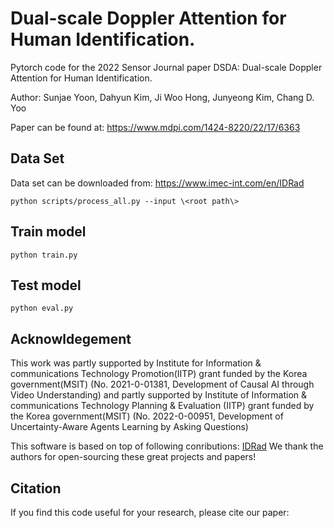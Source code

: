 # Dual-scale Doppler Attention for Human Identification.
Pytorch code for the 2022 Sensor Journal paper DSDA: Dual-scale Doppler Attention for Human Identification.

Author: Sunjae Yoon, Dahyun Kim, Ji Woo Hong, Junyeong Kim, Chang D. Yoo

Paper can be found at: https://www.mdpi.com/1424-8220/22/17/6363



## Data Set

Data set can be downloaded from: https://www.imec-int.com/en/IDRad

```
python scripts/process_all.py --input \<root path\>
```

## Train model

```
python train.py
```

## Test model

```
python eval.py
```

## Acknowldegement
This work was partly supported by Institute for Information & communications Technology Promotion(IITP) grant funded by the Korea government(MSIT) (No. 2021-0-01381, Development of Causal AI through Video Understanding) and partly supported by Institute of Information & communications Technology Planning & Evaluation (IITP) grant funded by the Korea government(MSIT) (No. 2022-0-00951, Development of Uncertainty-Aware Agents Learning by Asking Questions)

This software is based on top of following conributions:
[IDRad](https://www.imec-int.com/en/IDRad)
We thank the authors for open-sourcing these great projects and papers!

## Citation
If you find this code useful for your research, please cite our paper:
